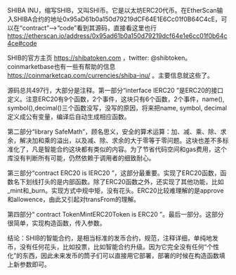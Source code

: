 SHIBA INU，缩写SHIB，又叫SHI币。它是以太坊ERC20代币。在EtherScan输入SHIBA合约的地址0x95aD61b0a150d79219dCF64E1E6Cc01f0B64C4cE，可以在“contract”-->“code”看到其源码，直接看这里也行
https://etherscan.io/address/0x95ad61b0a150d79219dcf64e1e6cc01f0b64c4ce#code

SHIB的官方主页 https://shibatoken.com ，twitter: @shibtoken。coinmarketbase也有一些有帮助的信息 https://coinmarketcap.com/currencies/shiba-inu/ 。主要信息就这些了。

源码总共497行，大部分是注释。第一部分“interface IERC20 ”是ERC20的接口定义。注意ERC20有9个函数，2个事件，这块只有6个函数，2个事件，name(), symbol(),decimal()三个函数没写，没写的原因，将来把name, symbol, decimal定义成公有变量，编译后自动生成相应函数。

第二部分“library SafeMath”，顾名思义，安全的算术运算：加、减、乘、除、求余，解决加和乘的溢出，以及减、除、求余的大于零等于零问题。这块也差不多标准化了，凡是智能合约这块都有类似的内容。为了节省代码空间和gas费用，这个库没有判断所有可能，仍然依赖于调用者的细致耐心。

第三部分“contract ERC20 is IERC20 ”，这部分最重要。实现了ERC20函数，函数名下划线打头的是内部函数。除了ERC20函数之外，还实现了其他功能，比如_mint和_burn。实现方式中规中矩，没有花头。ERC20比较难理解的是approve和allowence，由此又引起对transFrom的理解。

第四部分“ contract TokenMintERC20Token is ERC20 ”。最后一部分。这部分很简单，实现构造函数，传入参数。

结论：SHIB的智能合约，是相当标准的发币合约，规范，注释详细，单纯地发币，没有任何花头，比如投票，比如智能合约升级。因为它完全没有任何“个性化”的东西，因此未来发币的筒子们可以直接用它部署，部署的时候在构造函数填上新参数即可。
